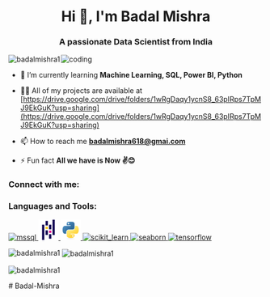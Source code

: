 <h1 align="center">Hi 👋, I'm Badal Mishra</h1>
<h3 align="center">A passionate Data Scientist from India</h3>

<img align="right" alt="coding" width="400" src="https://www.sarvika.com/wp-content/uploads/2021/03/Backend-Developer-Python-GIF-Dribble.gif">

<p align="left"> <img src="https://komarev.com/ghpvc/?username=badalmishra1&label=Profile%20views&color=0e75b6&style=flat" alt="badalmishra1" /> </p>

- 🌱 I’m currently learning **Machine Learning, SQL, Power BI, Python**

- 👨‍💻 All of my projects are available at [https://drive.google.com/drive/folders/1wRgDaqy1ycnS8_63pIRps7TpMJ9EkGuK?usp=sharing](https://drive.google.com/drive/folders/1wRgDaqy1ycnS8_63pIRps7TpMJ9EkGuK?usp=sharing)

- 📫 How to reach me **badalmishra618@gmai.com**

- ⚡ Fun fact **All we have is Now ✌️😊**

<h3 align="left">Connect with me:</h3>
<p align="left">
</p>

<h3 align="left">Languages and Tools:</h3>
<p align="left"> <a href="https://www.microsoft.com/en-us/sql-server" target="_blank" rel="noreferrer"> <img src="https://www.svgrepo.com/show/303229/microsoft-sql-server-logo.svg" alt="mssql" width="40" height="40"/> </a> <a href="https://pandas.pydata.org/" target="_blank" rel="noreferrer"> <img src="https://raw.githubusercontent.com/devicons/devicon/2ae2a900d2f041da66e950e4d48052658d850630/icons/pandas/pandas-original.svg" alt="pandas" width="40" height="40"/> </a> <a href="https://www.python.org" target="_blank" rel="noreferrer"> <img src="https://raw.githubusercontent.com/devicons/devicon/master/icons/python/python-original.svg" alt="python" width="40" height="40"/> </a> <a href="https://scikit-learn.org/" target="_blank" rel="noreferrer"> <img src="https://upload.wikimedia.org/wikipedia/commons/0/05/Scikit_learn_logo_small.svg" alt="scikit_learn" width="40" height="40"/> </a> <a href="https://seaborn.pydata.org/" target="_blank" rel="noreferrer"> <img src="https://seaborn.pydata.org/_images/logo-mark-lightbg.svg" alt="seaborn" width="40" height="40"/> </a> <a href="https://www.tensorflow.org" target="_blank" rel="noreferrer"> <img src="https://www.vectorlogo.zone/logos/tensorflow/tensorflow-icon.svg" alt="tensorflow" width="40" height="40"/> </a> </p>

<p><img align="left" src="https://github-readme-stats.vercel.app/api/top-langs?username=badalmishra1&show_icons=true&locale=en&layout=compact" alt="badalmishra1" /></p>

<p>&nbsp;<img align="center" src="https://github-readme-stats.vercel.app/api?username=badalmishra1&show_icons=true&locale=en" alt="badalmishra1" /></p>

<p><img align="center" src="https://github-readme-streak-stats.herokuapp.com/?user=badalmishra1&" alt="badalmishra1" /></p>
# Badal-Mishra
